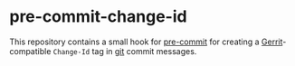 # pre-commit-change-id

This repository contains a small hook for [pre-commit](https://pre-commit.com)
for creating a [Gerrit](https://www.gerritcodereview.com/)-compatible
`Change-Id` tag in [git](https://git-scm.com/) commit messages.


